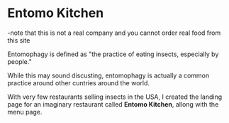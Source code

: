 # Entomo Kitchen
-note that this is not a real company and you cannot order real food from this site

Entomophagy is defined as "the practice of eating insects, especially by people."

While this may sound discusting, entomophagy is actually a common practice around other cuntries around the world.

With very few restaurants selling insects in the USA, I created the landing page for an imaginary restaurant called **Entomo Kitchen**, allong with the menu page.